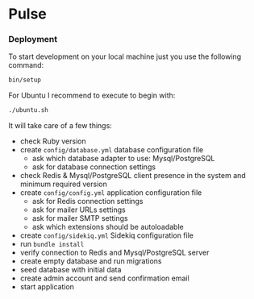 # Pulse

### Deployment

To start development on your local machine just you use the following command:
```bash
bin/setup
```

For Ubuntu I recommend to execute to begin with:
```bash
./ubuntu.sh
```

It will take care of a few things:
- check Ruby version
- create `config/database.yml` database configuration file
  - ask which database adapter to use: Mysql/PostgreSQL
  - ask for database connection settings
- check Redis & Mysql/PostgreSQL client presence in the system and minimum required version
- create `config/config.yml` application configuration file
  - ask for Redis connection settings
  - ask for mailer URLs settings
  - ask for mailer SMTP settings
  - ask which extensions should be autoloadable
- create `config/sidekiq.yml` Sidekiq configuration file
- run `bundle install`
- verify connection to Redis and Mysql/PostgreSQL server
- create empty database and run migrations
- seed database with initial data
- create admin account and send confirmation email
- start application
